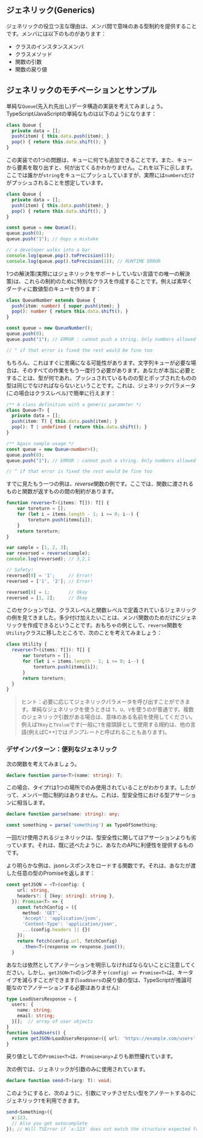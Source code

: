 ## ジェネリック(Generics)

ジェネリックの役立つ主な理由は、メンバ間で意味のある型制約を提供することです。メンバには以下のものがあります：

* クラスのインスタンスメンバ
* クラスメソッド
* 関数の引数
* 関数の戻り値

## ジェネリックのモチベーションとサンプル

単純な`Queue`(先入れ先出し)データ構造の実装を考えてみましょう。TypeScript/JavaScriptの単純なものは以下のようになります：

```ts
class Queue {
  private data = [];
  push(item) { this.data.push(item); }
  pop() { return this.data.shift(); }
}
```

この実装での1つの問題は、キューに何でも追加できることです。また、キューから要素を取り出すと、何が出てくるかわかりません。これを以下に示します。ここでは誰かが`string`をキューにプッシュしていますが、実際には`numbers`だけがプッシュされることを想定しています。

```ts
class Queue {
  private data = [];
  push(item) { this.data.push(item); }
  pop() { return this.data.shift(); }
}

const queue = new Queue();
queue.push(0);
queue.push("1"); // Oops a mistake

// a developer walks into a bar
console.log(queue.pop().toPrecision(1));
console.log(queue.pop().toPrecision(1)); // RUNTIME ERROR
```

1つの解決策(実際にはジェネリックをサポートしていない言語での唯一の解決策)は、これらの制約のために特別なクラスを作成することです。例えば素早くダーティに数値型のキューを作ります：

```ts
class QueueNumber extends Queue {
  push(item: number) { super.push(item); }
  pop(): number { return this.data.shift(); }
}

const queue = new QueueNumber();
queue.push(0);
queue.push("1"); // ERROR : cannot push a string. Only numbers allowed

// ^ if that error is fixed the rest would be fine too
```

もちろん、これはすぐに苦痛になる可能性があります。文字列キューが必要な場合は、そのすべての作業をもう一度行う必要があります。あなたが本当に必要とすることは、型が何であれ、プッシュされているものの型とポップされたものの型は同じでなければならないということです。これは、ジェネリックパラメータ(この場合はクラスレベル)で簡単に行えます：

```ts
/** A class definition with a generic parameter */
class Queue<T> {
  private data = [];
  push(item: T) { this.data.push(item); }
  pop(): T | undefined { return this.data.shift(); }
}

/** Again sample usage */
const queue = new Queue<number>();
queue.push(0);
queue.push("1"); // ERROR : cannot push a string. Only numbers allowed

// ^ if that error is fixed the rest would be fine too
```

すでに見たもう一つの例は、*reverse*関数の例です。ここでは、関数に渡されるものと関数が返すものの間の制約があります。

```ts
function reverse<T>(items: T[]): T[] {
    var toreturn = [];
    for (let i = items.length - 1; i >= 0; i--) {
        toreturn.push(items[i]);
    }
    return toreturn;
}

var sample = [1, 2, 3];
var reversed = reverse(sample);
console.log(reversed); // 3,2,1

// Safety!
reversed[0] = '1';     // Error!
reversed = ['1', '2']; // Error!

reversed[0] = 1;       // Okay
reversed = [1, 2];     // Okay
```

このセクションでは、クラスレベルと関数レベルで定義されているジェネリックの例を見てきました。多少付け加えたいことは、メンバ関数のためだけにジェネリックを作成できるということです。おもちゃの例として、`reverse`関数を`Utility`クラスに移したところで、次のことを考えてみましょう：

```ts
class Utility {
  reverse<T>(items: T[]): T[] {
      var toreturn = [];
      for (let i = items.length - 1; i >= 0; i--) {
          toreturn.push(items[i]);
      }
      return toreturn;
  }
}
```

> ヒント：必要に応じてジェネリックパラメータを呼び出すことができます。単純なジェネリックを使うときは `T`、`U`、`V`を使うのが普通です。複数のジェネリック引数がある場合は、意味のある名前を使用してください。例えば`TKey`と`TValue`です(一般に`T`を接頭辞として使用する規約は、他の言語(例えばC++)では*テンプレート*と呼ばれることもあります)。


### デザインパターン：便利なジェネリック

次の関数を考えてみましょう。

```ts
declare function parse<T>(name: string): T;
```

この場合、タイプ`T`は1つの場所でのみ使用されていることがわかります。したがって、メンバー間に制約はありません。これは、型安全性における型アサーションに相当します。

```ts
declare function parse(name: string): any;

const something = parse('something') as TypeOfSomething;
```

一回だけ使用されるジェネリックは、型安全性に関してはアサーションよりも劣っています。それは、既に述べたように、あなたのAPIに利便性を提供するものです。

より明らかな例は、jsonレスポンスをロードする関数です。それは、あなたが渡した任意の型のPromiseを返します：
```ts
const getJSON = <T>(config: {
    url: string,
    headers?: { [key: string]: string },
  }): Promise<T> => {
    const fetchConfig = ({
      method: 'GET',
      'Accept': 'application/json',
      'Content-Type': 'application/json',
      ...(config.headers || {})
    });
    return fetch(config.url, fetchConfig)
      .then<T>(response => response.json());
  }
```

あなたは依然としてアノテーションを明示しなければならないことに注意してください。しかし、`getJSON<T>`のシグネチャ`(config) => Promise<T>`は、キータイプを減らすことができます(`loadUsers`の戻り値の型は、TypeScriptが推論可能なのでアノテーションする必要はありません):

```ts
type LoadUsersResponse = {
  users: {
    name: string;
    email: string;
  }[];  // array of user objects
}
function loadUsers() {
  return getJSON<LoadUsersResponse>({ url: 'https://example.com/users' });
}
```

戻り値としての`Promise<T>`は、`Promise<any>`よりも断然優れています。

次の例では、ジェネリックが引数のみに使用されています。

```ts
declare function send<T>(arg: T): void;
```

このようにすると、次のように、引数にマッチさせたい型をアノテートするのにジェネリック`T`を利用できます。

```ts
send<Something>({
  x:123,
  // Also you get autocomplete  
}); // Will TSError if `x:123` does not match the structure expected for Something

```

